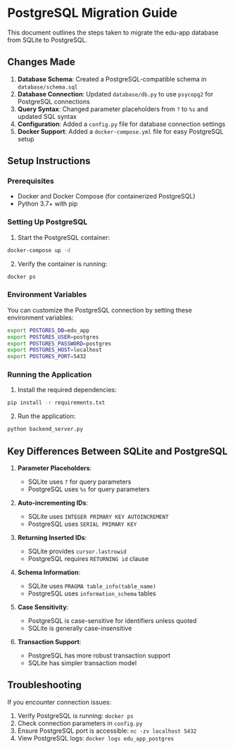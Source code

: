 # PostgreSQL Migration Guide

This document outlines the steps taken to migrate the edu-app database from SQLite to PostgreSQL.

## Changes Made

1. **Database Schema**: Created a PostgreSQL-compatible schema in `database/schema.sql`
2. **Database Connection**: Updated `database/db.py` to use `psycopg2` for PostgreSQL connections
3. **Query Syntax**: Changed parameter placeholders from `?` to `%s` and updated SQL syntax
4. **Configuration**: Added a `config.py` file for database connection settings
5. **Docker Support**: Added a `docker-compose.yml` file for easy PostgreSQL setup

## Setup Instructions

### Prerequisites

- Docker and Docker Compose (for containerized PostgreSQL)
- Python 3.7+ with pip

### Setting Up PostgreSQL

1. Start the PostgreSQL container:

```bash
docker-compose up -d
```

2. Verify the container is running:

```bash
docker ps
```

### Environment Variables

You can customize the PostgreSQL connection by setting these environment variables:

```bash
export POSTGRES_DB=edu_app
export POSTGRES_USER=postgres
export POSTGRES_PASSWORD=postgres
export POSTGRES_HOST=localhost
export POSTGRES_PORT=5432
```

### Running the Application

1. Install the required dependencies:

```bash
pip install -r requirements.txt
```

2. Run the application:

```bash
python backend_server.py
```

## Key Differences Between SQLite and PostgreSQL

1. **Parameter Placeholders**: 
   - SQLite uses `?` for query parameters
   - PostgreSQL uses `%s` for query parameters

2. **Auto-incrementing IDs**:
   - SQLite uses `INTEGER PRIMARY KEY AUTOINCREMENT`
   - PostgreSQL uses `SERIAL PRIMARY KEY`

3. **Returning Inserted IDs**:
   - SQLite provides `cursor.lastrowid`
   - PostgreSQL requires `RETURNING id` clause

4. **Schema Information**:
   - SQLite uses `PRAGMA table_info(table_name)`
   - PostgreSQL uses `information_schema` tables

5. **Case Sensitivity**:
   - PostgreSQL is case-sensitive for identifiers unless quoted
   - SQLite is generally case-insensitive

6. **Transaction Support**:
   - PostgreSQL has more robust transaction support
   - SQLite has simpler transaction model

## Troubleshooting

If you encounter connection issues:

1. Verify PostgreSQL is running: `docker ps`
2. Check connection parameters in `config.py`
3. Ensure PostgreSQL port is accessible: `nc -zv localhost 5432`
4. View PostgreSQL logs: `docker logs edu_app_postgres`
